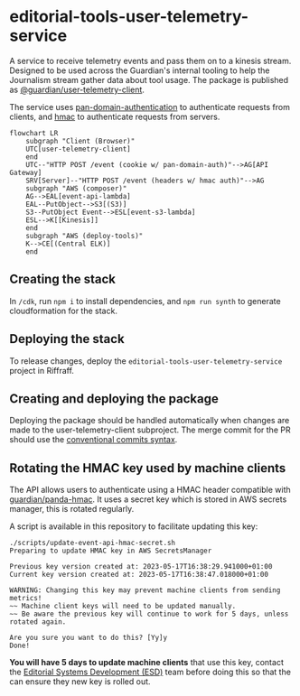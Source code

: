 # editorial-tools-user-telemetry-service

A service to receive telemetry events and pass them on to a kinesis stream. Designed to be used across the Guardian's internal tooling to help the Journalism stream gather data about tool usage. The package is published as [@guardian/user-telemetry-client](https://www.npmjs.com/package/@guardian/user-telemetry-client).

The service uses [pan-domain-authentication](https://github.com/guardian/pan-domain-authentication) to authenticate requests from clients, and [hmac](https://github.com/guardian/hmac-headers) to authenticate requests from servers.

```mermaid
flowchart LR
    subgraph "Client (Browser)"
    UTC[user-telemetry-client]
    end
    UTC--"HTTP POST /event (cookie w/ pan-domain-auth)"-->AG[API Gateway]
    SRV[Server]--"HTTP POST /event (headers w/ hmac auth)"-->AG
    subgraph "AWS (composer)"
    AG-->EAL[event-api-lambda]
    EAL--PutObject-->S3[(S3)]
    S3--PutObject Event-->ESL[event-s3-lambda]
    ESL-->K[[Kinesis]]
    end
    subgraph "AWS (deploy-tools)"
    K-->CE[(Central ELK)]
    end
```

## Creating the stack

In `/cdk`, run `npm i` to install dependencies, and `npm run synth` to generate cloudformation for the stack.

## Deploying the stack

To release changes, deploy the `editorial-tools-user-telemetry-service` project in Riffraff.

## Creating and deploying the package

Deploying the package should be handled automatically when changes are made to the user-telemetry-client subproject. The merge commit for the PR should use the [conventional commits syntax](https://www.conventionalcommits.org/en/v1.0.0/).

## Rotating the HMAC key used by machine clients

The API allows users to authenticate using a HMAC header compatible with
 [guardian/panda-hmac](https://github.com/guardian/panda-hmac). It uses a
secret key which is stored in AWS secrets manager, this is rotated regularly.

A script is available in this repository to facilitate updating this key:

```
./scripts/update-event-api-hmac-secret.sh
Preparing to update HMAC key in AWS SecretsManager

Previous key version created at: 2023-05-17T16:38:29.941000+01:00
Current key version created at: 2023-05-17T16:38:47.018000+01:00

WARNING: Changing this key may prevent machine clients from sending metrics!
~~ Machine client keys will need to be updated manually.
~~ Be aware the previous key will continue to work for 5 days, unless rotated again.

Are you sure you want to do this? [Yy]y
Done!
```

**You will have 5 days to update machine clients** that use this key, contact the [Editorial Systems Development (ESD)](https://github.com/orgs/guardian/teams/esd) team before doing this so that the can ensure they new key is
rolled out.
